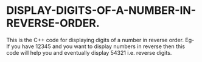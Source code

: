 # DISPLAY-DIGITS-OF-A-NUMBER-IN-REVERSE-ORDER.
This is the C++ code for displaying digits of a number in reverse order.  Eg- If you have 12345 and you want to display numbers in reverse then this code will help you and eventually display 54321 i.e. reverse digits.
